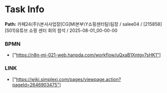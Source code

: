 # Task Info

**Path:** 카페24(주)\본사사업장\[CG]MI본부\Y쇼핑센터팀\팀장 / salee04 / [215858] [S01]유튜브 쇼핑 센터 회의 참석 / 2025-08-01_00-00-00

### BPMN
- ["https://n8n-mi-021-web.hanpda.com/workflow/uQxaB1Xntgy7sHK1"]

### LINK
- ["https://wiki.simplexi.com/pages/viewpage.action?pageId=2646903475"]

